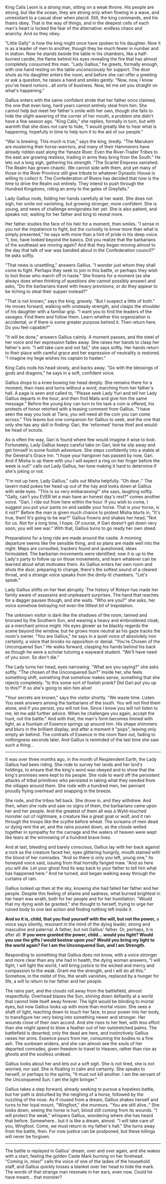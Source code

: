 King Calis Leom is a strong man, sitting on a weak throne. His people are strong, but like the ocean, they are strong only when flowing in a wave, and unresistant to a casual diver when placid. Still, the king commands, and his thains obey. That is the way of things, and in the deepest cells of each man's heart is locked the fear of the alternative: endless chaos and anarchy. And so they obey.

"Little Gally" is how the king might once have spoken to his daughter. Now it is as a leader of men to another, though they be much fewer in number and in station. Now he stands beside the table in his chambers, like a half-burned candle, the flame behind his eyes revealing the fire that has almost completely consumed this man. "Lady Gallius," he greets, formally enough, with one hand resting on the table unconsciously for support. The door shuts as his daughter enters the room, and before she can offer a greeting or ask a question, he raises a hand and smiles gently. "Now, now, I know you've heard rumors.. all sorts of business. Now, let me set you straight on what's happening."

Gallius enters with the same confident stride that her father once claimed, the one that even long, hard years cannot entirely steal from him. She cannot help but meet her father's smile with her own, though she fails to hide the slight wavering of the corner of her mouth, a problem she didn't have a few season ago. "King Calis," she replies, formally in turn, but with warmth that she does not care to hide, "I would greatly like to hear what is happening, hopefully in time to help turn it to the aid of our people."

"War is brewing. This much is true," says the king, tiredly. "The Marukani are mustering their horse-warriors, and many of their Hammerers have already ridden east along the Yanaze River. Even the River-Trader Tribes to the east are growing restless, trading in arms they bring from the South." He lets out a long sigh, gathering his strength. "The Scarlet Empress vanished. The Realm has grown chaotic. We cannot side with them, and yet many of those in the River Province still give tribute to whatever Dynastic House is willing to collect it. The Confederation of Rivers has decided that now is the time to drive the Realm out entirely. They intend to push through the Hundred Kingdoms, riding an army to the gates of Greyfalls."

Lady Gallius nods, folding her hands carefully at her waist. She does not sigh, her smile not vanishing, but growing stronger, more confident. She is young, and news of challenge envigorates her yet. She is also patient, and speaks not, waiting for her father and king to reveal more.

Her father studies the face of his heir for a moment, then smiles. "I sense in you not the impatience to fight, but the curiosity to know more than what is simply presented," he says with more than a hint of pride in his deep voice. "I, too, have looked beyond the basics. Did you realize that the barbarians of the southeast are moving again? And that they began moving almost to the day that talk of war was bandied about in the Confederation council?" he asks softly.

"That news is unsettling," answers Gallius. "I wonder just whom they shall come to fight. Perhaps they seek to join in this battle, or perhaps they wish to loot those who march off in haste." She frowns for a moment (as she always does when thinking of questions she cannot possibly answer) and asks, "Do the barbarians travel with heavy provisions, or do they appear to be itching to steal their supper instead?"

"That is not known," says the king, gravely. "But I suspect a little of both." He moves forward, walking with unsteady strength, and clasps the shoulder of his daughter with a familiar grip. "I want you to find the leaders of the savages. Find them and follow them. Learn whether this organization is accidental, or if there is some greater purpose behind it. Then return here. Do you feel capable?"

"It will be done," answers Gallius calmly. A moment passes, and the steel of her voice and her expression fades away. She raises her hands to clasp her father's arm. "I will take care and not fail," she says softly. Her hands return to their place with careful grace and her expression of neutrality is restored. "I imagine my liege wishes his captain to hasten."

King Calis nods his head slowly, and backs away. "Go with the blessings of gods and dragons," he says in a soft, confident voice.

Gallius drops to a knee bowing her head deeply. She remains there for a moment, then rises and turns without a word, marching from her father's hall. A page is seen and called to, "Please seek Lady Yuri and tell her Lady Gallius departs in the hour, and then find Malis and give him the same message." Before the young boy can turn to his task a coin is offered, his protests of honor retorted with a teasing comment from Gallius. "I have seen the way you look at Tiera, you will need all the coin you can come across." This leaves but one companion for Gallius to seek, and the one that only she has any skill in finding: Gari, the 'reformed' horse thief and would-be head of scouts.

As is often the way, Gari is found where few would imagine it wise to look. Fortunately, Lady Gallius keeps careful tabs on Gari, lest he slip away and get himself in some foolish adventure. She steps confidently into a stable at the General's Grace Inn. "I hope your hangover has passed by now, Gari. And if Misha is up there with you I will expect a ring on her finger before the week is out!" calls out Lady Gallius, her tone making it hard to determine if she's joking or not.

"I'm not up here, Lady Gallius," calls out Misha helpfully. "Oh dear.." The tavern maid pokes her head up out of the hay and looks down at Gallius with wide eyes. "This is so very embarassing!" she says, laughing softly. "Gally, can't you EVER let a man have an honest day's rest?" comes another voice. "Gari, I ride out from here within the hour. If you wish to come, I suggest you put your pants on and saddle your horse. That is _your_ horse, is it not?" Before the man is given much chance to protest Misha blurts in, "It's true, then! It's going to be war?" Gallius frowns and shakes her head, "Not for us. Not for a long time, I hope. Of course, if Gari doesn't get down very soon, you will see war." With that, Gallius turns to go ready her own steed.

Preparations for a long ride are made around the castle. A morning departure seems like the sensible thing, and so plans are made well into the night. Maps are consulted, trackers found and questioned, ideas formulated. The barbarian movements were identified; now it is up to the Lady's party to follow up on those movements, and learn whatever can be learned about what motivates them. As Gallius enters her own room and shuts the door, preparing to change, there's the softest sound of a cleared throat, and a strange voice speaks from the dimly-lit chambers. "Let's speak."

Lady Gallius shifts on her feet abruptly. The history of Roleyn has made her family aware of assassins and unpleasant surprises. The hand that reaches for a dagger pauses though, and she waits. "Who are you?" she asks, her voice somehow betraying not even the littlest bit of trepidation.

The unknown visitor is dark like the shadows of the room, tanned and bronzed by the Southern Sun, and wearing a heavy and embroidered cloak, as a merchant prince might. His eyes glower as he blackly regards the scene beyond the window, but he grows more neutral as his gaze tracks the room's owner. "You are Gallius," he says in a quiet voice of absolutely iron certainty, a voice that brooks no opposition or denial. "You're Chosen of the Unconquered Sun." He walks forward, clasping his hands behind his back as though he were a scholar tutoring a wayward student. "We'll have need of you soon. So don't die."

The Lady turns her head, eyes narrowing. "What are you saying?" she asks softly. "The chosen of the Unconquered Sun?" Inside her, she feels something shift, something that somehow makes sense, something that she rejects completely. "Is this some sort of foolish prank? Did Gari put you up to this?" If so she's going to skin him alive!

"Your secrets are known," says the visitor shortly. "We waste time. Listen. You seek answers among the barbarians of the south. You will not find them alone, and if you persist, you will not live. Since I know you will not listen to me, let me add further advice. When he challenges you again, accept the hunt, not the battle." And with that, the man's form becomes limned with light, as a fountain of Essence springs up around him. His shape shimmers and blurs in the brilliant display, and after a moment it "pops", leaving only empty air behind. The contrails of Essence in the room flare out, fading to nothingness seconds later. And Gallius is reminded of the last time she saw such a thing...

---

It was over three months ago, in the month of Resplendent Earth, the Lady Gallius had been riding. She rode to survey her lands and her lord's holdings, to ensure that the king's word was obeyed and to show that the king's promises were kept to his people. She rode to ward off the persistent attacks of tribal primitives who persisted in taking what they needed from the villages around them. She rode with a hundred men, her pennant proudly flying overhead and snapping in the breeze.

She rode, and the tribes fell back. She drove in, and they withdrew. And then, when she rode and saw no signs of them, the barbarians came upon her and her people. And the greatest of them all was a Wyld-touched monster out of nightmare, a creature like a great goat or wolf, and it ran through the troops like the scythe before wheat. The screams of men dead or dying rent the air, and the rains poured down, as the clouds welled together in sympathy for the carnage and the waters of heaven were wept like tears at the winnowing of a hundred brave lives.

And at last, bleeding and barely conscious, Gallius lay with her back against a rock as the creature faced her, eyes glittering hungrily, mouth stained with the blood of her comrades. "And so there is only you left, young one," its honeyed voice said, issuing from that horridly fanged maw. "And so here you will die. Let your ghost find its way back to your father to tell him what has happened here." And he turned, and began walking away through the curtains of rain.

Gallius looked up then at the sky, knowing she had failed her father and her people. Despite this feeling of shame and sadness, what burned brightest in her heart was wrath, both for her people and for her humiliation. "Would that my dying wish be granted," she thought to herself, trying to urge her ruined body to one last action and finding nothing left inside it.

**And so it is, child, that you find yourself with the will, but not the power,** a voice says silently, resonant in the mind of the dying leader, strong and masculine and paternal. A father, but not Gallius' father. Or, perhaps, it is after all. **If you were granted the power, child... would you fight? Would you use the gifts I would bestow upon you? Would you bring my light to the world again? For I am the Unconquered Sun, and I am Strength.**

Responding to something that Gallius does not know, with a voice stronger and more clear than any she had in health, the dying woman answers, "I will fight, I will light the world, I will bring justice to the wicked and mercy and compassion to the weak. Grant me the strength, and I will do all this." Somehow, in the midst of this, the wrath vanishes, replaced by a hunger for life, a will to return to her father and her people.

The rains part, and the clouds roll away from the battlefield, almost respectfully. Overhead blazes the Sun, shining down defiantly at a world that cannot hide itself away forever. The light would be blinding to mortal eyes, but now Gallius looks up with more than mortal vision. She sees a shaft of light, reaching down to touch her face, to pour power into her body, to transfigure her very being into something newer and stronger. Her wounds close of their own accord. And she rises to her feet, with less effort than she might spend to blow a feather out of her outstretched palms. The battlefield is deserted; only the dead are here, and instinctively Gallius raises her arms. Essence pours from her, consuming the bodies to a fine ash. The sunbeam widens, and she can almost see the souls of her departed comrades, given freedom to travel to Heaven, rather than rise as ghosts and the soulless undead.

Gallius looks about her and lets out a soft sigh. She is not tired, she is not worried, nor sad. She is floating in calm and certainty. She speaks to herself, or perhaps to the spirits, "It must not kill another. I am the servant of the Unconquered Sun. I am the light bringer."

Gallius takes a step forward, already seeking to pursue a hopeless battle, but her path is disturbed by the neighing of a horse, followed by the nuzzling of the nose. As if roused from a dream, Gallius shakes herself and turns to her loyal mount, "Wingfoot," she murmurs. "You are still alive.." She looks down, seeing the horse is hurt, blood still coming from its wounds. "I will protect the weak," whispers Gallius, wondering where she has heard that before. Somewhere.. but it is like a dream, almost. "I will take care of you, Wingfoot. Come, we must return to my father's hall." She turns away from the battle, then. For now justice can be postponed, but these killings will never be forgiven.

---

The battle is replayed in Gallius' dream, over and over again, and she wakes with a start, feeling the golden Caste Mark burning on her forehead. "Coming in, miss!" calls the voice of one of the ladies of the household staff, and Gallius quickly tosses a blanket over her head to hide the mark. The words of that strange man resonate in her ears, even now. Could he have meant... that monster?